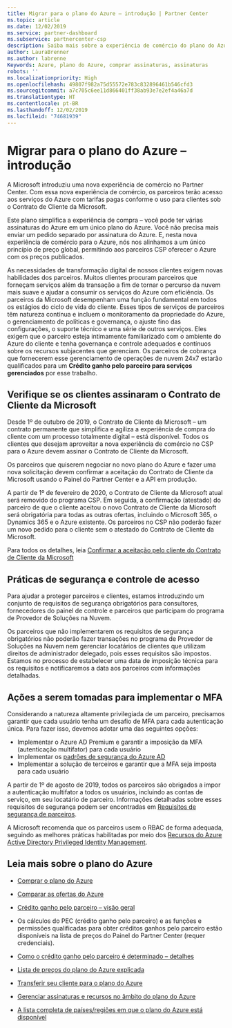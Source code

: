 ```yaml
---
title: Migrar para o plano do Azure – introdução | Partner Center
ms.topic: article
ms.date: 12/02/2019
ms.service: partner-dashboard
ms.subservice: partnercenter-csp
description: Saiba mais sobre a experiência de comércio do plano do Azure para comprar serviços do Azure com tarifas pagas conforme o uso para os clientes. Conheça também os novos requisitos de segurança.
author: LauraBrenner
ms.author: labrenne
Keywords: Azure, plano do Azure, comprar assinaturas, assinaturas
robots: ''
ms.localizationpriority: High
ms.openlocfilehash: 49807f982a75d55572e783c832896461b546cfd3
ms.sourcegitcommit: a7c705c6ee11d866401ff38ab93e7e2ef4a46a7d
ms.translationtype: HT
ms.contentlocale: pt-BR
ms.lasthandoff: 12/02/2019
ms.locfileid: "74681939"
---
```

# <a name="move-to-azure-plan---get-started"></a>Migrar para o plano do Azure – introdução

A Microsoft introduziu uma nova experiência de comércio no Partner Center.  Com essa nova experiência de comércio, os parceiros terão acesso aos serviços do Azure com tarifas pagas conforme o uso para clientes sob o Contrato de Cliente da Microsoft.

Este plano simplifica a experiência de compra – você pode ter várias assinaturas do Azure em um único plano do Azure. Você não precisa mais enviar um pedido separado por assinatura do Azure. E, nesta nova experiência de comércio para o Azure, nós nos alinhamos a um único princípio de preço global, permitindo aos parceiros CSP oferecer o Azure com os preços publicados.

As necessidades de transformação digital de nossos clientes exigem novas habilidades dos parceiros. Muitos clientes procuram parceiros que forneçam serviços além da transação a fim de tornar o percurso da nuvem mais suave e ajudar a consumir os serviços do Azure com eficiência. Os parceiros da Microsoft desempenham uma função fundamental em todos os estágios do ciclo de vida do cliente. Esses tipos de serviços de parceiros têm natureza contínua e incluem o monitoramento da propriedade do Azure, o gerenciamento de políticas e governança, o ajuste fino das configurações, o suporte técnico e uma série de outros serviços. Eles exigem que o parceiro esteja intimamente familiarizado com o ambiente do Azure do cliente e tenha governança e controle adequados e contínuos sobre os recursos subjacentes que gerenciam. Os parceiros de cobrança que fornecerem esse gerenciamento de operações de nuvem 24x7 estarão qualificados para um **Crédito ganho pelo parceiro para serviços gerenciados** por esse trabalho.

## <a name="make-sure-your-customers-have-signed-the-microsoft-customer-agreement"></a>Verifique se os clientes assinaram o Contrato de Cliente da Microsoft

Desde 1º de outubro de 2019, o Contrato de Cliente da Microsoft – um contrato permanente que simplifica e agiliza a experiência de compra do cliente com um processo totalmente digital – está disponível. Todos os clientes que desejam aproveitar a nova experiência de comércio no CSP para o Azure devem assinar o Contrato de Cliente da Microsoft.

Os parceiros que quiserem negociar no novo plano do Azure e fazer uma nova solicitação devem confirmar a aceitação do Contrato de Cliente da Microsoft usando o Painel do Partner Center e a API em produção.

A partir de 1º de fevereiro de 2020, o Contrato de Cliente da Microsoft atual será removido do programa CSP. Em seguida, a confirmação (atestado) do parceiro de que o cliente aceitou o novo Contrato de Cliente da Microsoft será obrigatória para todas as outras ofertas, incluindo o Microsoft 365, o Dynamics 365 e o Azure existente. Os parceiros no CSP não poderão fazer um novo pedido para o cliente sem o atestado do Contrato de Cliente da Microsoft.

Para todos os detalhes, leia [Confirmar a aceitação pelo cliente do Contrato de Cliente da Microsoft](confirm-customer-agreement.md)

## <a name="security-and-access-control-practices"></a>Práticas de segurança e controle de acesso

Para ajudar a proteger parceiros e clientes, estamos introduzindo um conjunto de requisitos de segurança obrigatórios para consultores, fornecedores do painel de controle e parceiros que participam do programa de Provedor de Soluções na Nuvem.

Os parceiros que não implementarem os requisitos de segurança obrigatórios não poderão fazer transações no programa de Provedor de Soluções na Nuvem nem gerenciar locatários de clientes que utilizam direitos de administrador delegado, pois esses requisitos são impostos. Estamos no processo de estabelecer uma data de imposição técnica para os requisitos e notificaremos a data aos parceiros com informações detalhadas.

## <a name="actions-to-take-to-implement-mfa"></a>Ações a serem tomadas para implementar o MFA

Considerando a natureza altamente privilegiada de um parceiro, precisamos garantir que cada usuário tenha um desafio de MFA para cada autenticação única. Para fazer isso, devemos adotar uma das seguintes opções:

- Implementar o Azure AD Premium e garantir a imposição da MFA (autenticação multifator) para cada usuário
- Implementar os [padrões de segurança do Azure AD](https://docs.microsoft.com/azure/active-directory/conditional-access/concept-conditional-access-security-defaults)
- Implementar a solução de terceiros e garantir que a MFA seja imposta para cada usuário

A partir de 1º de agosto de 2019, todos os parceiros são obrigados a impor a autenticação multifator a todos os usuários, incluindo as contas de serviço, em seu locatário de parceiro. Informações detalhadas sobre esses requisitos de segurança podem ser encontradas em [Requisitos de segurança de parceiros](https://docs.microsoft.com/partner-center/partner-security-requirements).

A Microsoft recomenda que os parceiros usem o RBAC de forma adequada, seguindo as melhores práticas habilitadas por meio dos [Recursos do Azure Active Directory Privileged Identity Management](https://docs.microsoft.com/azure/active-directory/privileged-identity-management/pim-configure).

## <a name="read-more-about-the-azure-plan"></a>Leia mais sobre o plano do Azure

- [Comprar o plano do Azure](purchase-azure-plan.md)

- [Comparar as ofertas do Azure](compare-azure-offers.md)

- [Crédito ganho pelo parceiro – visão geral](partner-earned-credit.md)

- Os cálculos do PEC (crédito ganho pelo parceiro) e as funções e permissões qualificadas para obter créditos ganhos pelo parceiro estão disponíveis na lista de preços do Painel do Partner Center (requer credenciais).

- [Como o crédito ganho pelo parceiro é determinado – detalhes](partner-earned-credit-explanation.md)
- [Lista de preços do plano do Azure explicada](azure-plan-price-list.md)
- [Transferir seu cliente para o plano do Azure](azure-plan-transition.md)
- [Gerenciar assinaturas e recursos no âmbito do plano do Azure](azure-plan-manage.md)
- [A lista completa de países/regiões em que o plano do Azure está disponível](https://query.prod.cms.rt.microsoft.com/cms/api/am/binary/RE3QN0x)
